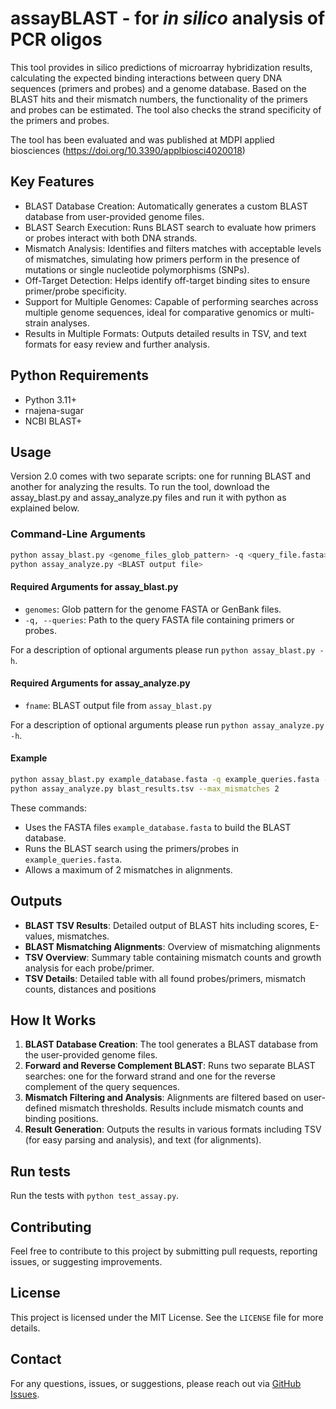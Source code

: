 # assayBLAST - for *in silico* analysis of PCR oligos

This tool provides in silico predictions of microarray hybridization results, calculating the expected binding interactions between query DNA sequences (primers and probes) and a genome database. Based on the BLAST hits and their mismatch numbers, the functionality of the primers and probes can be estimated. The tool also checks the strand specificity of the primers and probes.

The tool has been evaluated and was published at MDPI applied biosciences (https://doi.org/10.3390/applbiosci4020018)


## Key Features
- BLAST Database Creation: Automatically generates a custom BLAST database from user-provided genome files.
- BLAST Search Execution: Runs BLAST search to evaluate how primers or probes interact with both DNA strands.
- Mismatch Analysis: Identifies and filters matches with acceptable levels of mismatches, simulating how primers perform in the presence of mutations or single nucleotide polymorphisms (SNPs).
- Off-Target Detection: Helps identify off-target binding sites to ensure primer/probe specificity.
- Support for Multiple Genomes: Capable of performing searches across multiple genome sequences, ideal for comparative genomics or multi-strain analyses.
- Results in Multiple Formats: Outputs detailed results in TSV, and text formats for easy review and further analysis.

## Python Requirements
- Python 3.11+
- rnajena-sugar
- NCBI BLAST+

## Usage
Version 2.0 comes with two separate scripts: one for running BLAST and another for analyzing the results.
To run the tool, download the assay_blast.py and assay_analyze.py files and run it with python as explained below.

### Command-Line Arguments

```bash
python assay_blast.py <genome_files_glob_pattern> -q <query_file.fasta> -o <BLAST output file> [options]
python assay_analyze.py <BLAST output file>
```
#### Required Arguments for assay_blast.py
- `genomes`: Glob pattern for the genome FASTA or GenBank files.
- `-q, --queries`: Path to the query FASTA file containing primers or probes.

For a description of optional arguments please run `python assay_blast.py -h`.

#### Required Arguments for assay_analyze.py

- `fname`: BLAST output file from `assay_blast.py`

For a description of optional arguments please run `python assay_analyze.py -h`.

#### Example

```bash
python assay_blast.py example_database.fasta -q example_queries.fasta --max_mismatches 2
python assay_analyze.py blast_results.tsv --max_mismatches 2
```

These commands:
- Uses the FASTA files `example_database.fasta` to build the BLAST database.
- Runs the BLAST search using the primers/probes in `example_queries.fasta`.
- Allows a maximum of 2 mismatches in alignments.


## Outputs
- **BLAST TSV Results**: Detailed output of BLAST hits including scores, E-values, mismatches.
- **BLAST Mismatching Alignments**: Overview of mismatching alignments
- **TSV Overview**: Summary table containing mismatch counts and growth analysis for each probe/primer.
- **TSV Details**: Detailed table with all found probes/primers, mismatch counts, distances and positions

## How It Works
1. **BLAST Database Creation**: The tool generates a BLAST database from the user-provided genome files.
2. **Forward and Reverse Complement BLAST**: Runs two separate BLAST searches: one for the forward strand and one for the reverse complement of the query sequences.
3. **Mismatch Filtering and Analysis**: Alignments are filtered based on user-defined mismatch thresholds. Results include mismatch counts and binding positions.
4. **Result Generation**: Outputs the results in various formats including TSV (for easy parsing and analysis), and text (for alignments).

## Run tests

Run the tests with `python test_assay.py`.

## Contributing
Feel free to contribute to this project by submitting pull requests, reporting issues, or suggesting improvements.

## License
This project is licensed under the MIT License. See the `LICENSE` file for more details.

## Contact
For any questions, issues, or suggestions, please reach out via [GitHub Issues](https://github.com/mcollatz/AssayBLAST/issues).
